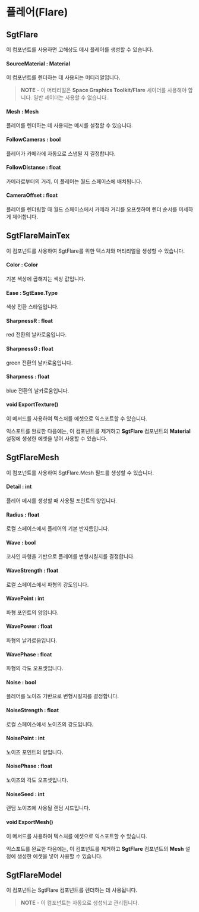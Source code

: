 # 플레어(Flare)

## SgtFlare

이 컴포넌트를 사용하면 고해상도 메시 플레어를 생성할 수 있습니다.

#### SourceMaterial : Material

이 컴포넌트를 렌더하는 데 사용되는 머티리얼입니다.

> **NOTE** - 이 머티리얼은 **Space Graphics Toolkit/Flare** 셰이더를 사용해야 합니다. 일반 셰이더는 사용할 수 없습니다.

#### Mesh : Mesh

플레어를 렌더하는 데 사용되는 메시를 설정할 수 있습니다.

#### FollowCameras : bool

플레어가 카메라에 자동으로 스냅될 지 결정합니다.

#### FollowDistanse : float

카메라로부터의 거리. 이 플레어는 월드 스페이스에 배치됩니다.

#### CameraOffset : float

플레어를 렌더링할 때 월드 스페이스에서 카메라 거리를 오프셋하여 렌더 순서를 미세하게 제어합니다.

## SgtFlareMainTex

이 컴포넌트를 사용하여 SgtFlare를 위한 텍스처와 머티리얼을 생성할 수 있습니다.

#### Color : Color

기본 색상에 곱해지는 색상 값입니다.

#### Ease : SgtEase.Type

색상 전환 스타일입니다.

#### SharpnessR : float

red 전환의 날카로움입니다.

#### SharpnessG : float

green 전환의 날카로움입니다.

#### Sharpness : float

blue 전환의 날카로움입니다.

#### void ExportTexture()

이 메서드를 사용하여 텍스처를 에셋으로 익스포트할 수 있습니다.

익스포트를 완료한 다음에는, 이 컴포넌트를 제거하고 **SgtFlare** 컴포넌트의 **Material** 설정에 생성한 에셋을 넣어 사용할 수 있습니다.

## SgtFlareMesh

이 컴포넌트를 사용하여 SgtFlare.Mesh 필드를 생성할 수 있습니다.

#### Detail : int

플레어 메시를 생성할 때 사용될 포인트의 양입니다.

#### Radius : float

로컬 스페이스에서 플레어의 기본 반지름입니다.

#### Wave : bool

코사인 파형을 기반으로 플레어를 변형시킬지를 결졍합니다.

#### WaveStrength : float

로컬 스페이스에서 파형의 강도입니다.

#### WavePoint : int

파형 포인트의 양입니다.

#### WavePower : float

파형의 날카로움입니다.

#### WavePhase : float

파형의 각도 오프셋입니다.

#### Noise : bool

플레어를 노이즈 기반으로 변형시킬지를 결정합니다.

#### NoiseStrength : float

로컬 스페이스에서 노이즈의 강도입니다.

#### NoisePoint : int

노이즈 포인트의 양입니다.

#### NoisePhase : float

노이즈의 각도 오프셋입니다.

#### NoiseSeed : int

랜덤 노이즈에 사용될 랜덤 시드입니다.

#### void ExportMesh()

이 메서드를 사용하여 텍스처를 에셋으로 익스포트할 수 있습니다.

익스포트를 완료한 다음에는, 이 컴포넌트를 제거하고 **SgtFlare** 컴포넌트의 **Mesh** 설정에 생성한 에셋을 넣어 사용할 수 있습니다.

## SgtFlareModel

이 컴포넌트는 SgtFlare 컴포넌트를 렌더하는 데 사용됩니다.

> **NOTE** - 이 컴포넌트는 자동으로 생성되고 관리됩니다.

